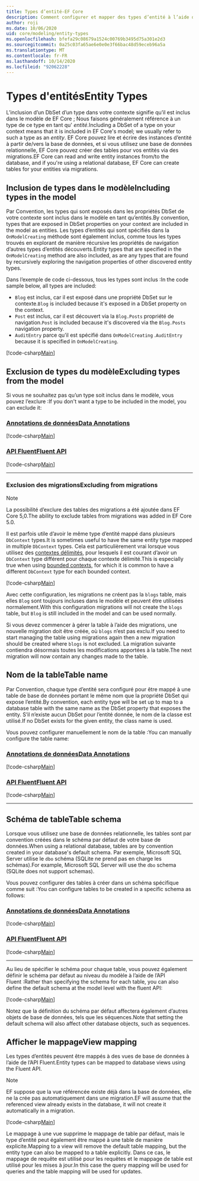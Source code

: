 ```yaml
---
title: Types d’entité-EF Core
description: Comment configurer et mapper des types d’entité à l’aide de Entity Framework Core
author: roji
ms.date: 10/06/2020
uid: core/modeling/entity-types
ms.openlocfilehash: bfefa29c08679a1524c00769b3495d75a301e2d3
ms.sourcegitcommit: 0a25c03fa65ae6e0e0e3f66bac48d59eceb96a5a
ms.translationtype: MT
ms.contentlocale: fr-FR
ms.lasthandoff: 10/14/2020
ms.locfileid: "92062228"
---
```

# <a name="entity-types"></a><span data-ttu-id="1eac3-103">Types d'entités</span><span class="sxs-lookup"><span data-stu-id="1eac3-103">Entity Types</span></span>

<span data-ttu-id="1eac3-104">L’inclusion d’un DbSet d’un type dans votre contexte signifie qu’il est inclus dans le modèle de EF Core ; Nous faisons généralement référence à un type de ce type en tant qu' *entité*.</span><span class="sxs-lookup"><span data-stu-id="1eac3-104">Including a DbSet of a type on your context means that it is included in EF Core's model; we usually refer to such a type as an *entity*.</span></span> <span data-ttu-id="1eac3-105">EF Core pouvez lire et écrire des instances d’entité à partir de/vers la base de données, et si vous utilisez une base de données relationnelle, EF Core pouvez créer des tables pour vos entités via des migrations.</span><span class="sxs-lookup"><span data-stu-id="1eac3-105">EF Core can read and write entity instances from/to the database, and if you're using a relational database, EF Core can create tables for your entities via migrations.</span></span>

## <a name="including-types-in-the-model"></a><span data-ttu-id="1eac3-106">Inclusion de types dans le modèle</span><span class="sxs-lookup"><span data-stu-id="1eac3-106">Including types in the model</span></span>

<span data-ttu-id="1eac3-107">Par Convention, les types qui sont exposés dans les propriétés DbSet de votre contexte sont inclus dans le modèle en tant qu’entités.</span><span class="sxs-lookup"><span data-stu-id="1eac3-107">By convention, types that are exposed in DbSet properties on your context are included in the model as entities.</span></span> <span data-ttu-id="1eac3-108">Les types d’entités qui sont spécifiés dans la `OnModelCreating` méthode sont également inclus, comme tous les types trouvés en explorant de manière récursive les propriétés de navigation d’autres types d’entités découverts.</span><span class="sxs-lookup"><span data-stu-id="1eac3-108">Entity types that are specified in the `OnModelCreating` method are also included, as are any types that are found by recursively exploring the navigation properties of other discovered entity types.</span></span>

<span data-ttu-id="1eac3-109">Dans l’exemple de code ci-dessous, tous les types sont inclus :</span><span class="sxs-lookup"><span data-stu-id="1eac3-109">In the code sample below, all types are included:</span></span>

* <span data-ttu-id="1eac3-110">`Blog` est inclus, car il est exposé dans une propriété DbSet sur le contexte.</span><span class="sxs-lookup"><span data-stu-id="1eac3-110">`Blog` is included because it's exposed in a DbSet property on the context.</span></span>
* <span data-ttu-id="1eac3-111">`Post` est inclus, car il est découvert via la `Blog.Posts` propriété de navigation.</span><span class="sxs-lookup"><span data-stu-id="1eac3-111">`Post` is included because it's discovered via the `Blog.Posts` navigation property.</span></span>
* <span data-ttu-id="1eac3-112">`AuditEntry` parce qu’il est spécifié dans `OnModelCreating` .</span><span class="sxs-lookup"><span data-stu-id="1eac3-112">`AuditEntry` because it is specified in `OnModelCreating`.</span></span>

[!code-csharp[Main](../../../samples/core/Modeling/Conventions/EntityTypes.cs?name=EntityTypes&highlight=3,7,16)]

## <a name="excluding-types-from-the-model"></a><span data-ttu-id="1eac3-113">Exclusion de types du modèle</span><span class="sxs-lookup"><span data-stu-id="1eac3-113">Excluding types from the model</span></span>

<span data-ttu-id="1eac3-114">Si vous ne souhaitez pas qu’un type soit inclus dans le modèle, vous pouvez l’exclure :</span><span class="sxs-lookup"><span data-stu-id="1eac3-114">If you don't want a type to be included in the model, you can exclude it:</span></span>

### <a name="data-annotations"></a>[<span data-ttu-id="1eac3-115">Annotations de données</span><span class="sxs-lookup"><span data-stu-id="1eac3-115">Data Annotations</span></span>](#tab/data-annotations)

[!code-csharp[Main](../../../samples/core/Modeling/DataAnnotations/IgnoreType.cs?name=IgnoreType&highlight=1)]

### <a name="fluent-api"></a>[<span data-ttu-id="1eac3-116">API Fluent</span><span class="sxs-lookup"><span data-stu-id="1eac3-116">Fluent API</span></span>](#tab/fluent-api)

[!code-csharp[Main](../../../samples/core/Modeling/FluentAPI/IgnoreType.cs?name=IgnoreType&highlight=3)]

***

### <a name="excluding-from-migrations"></a><span data-ttu-id="1eac3-117">Exclusion des migrations</span><span class="sxs-lookup"><span data-stu-id="1eac3-117">Excluding from migrations</span></span>

> [!NOTE]
> <span data-ttu-id="1eac3-118">La possibilité d’exclure des tables des migrations a été ajoutée dans EF Core 5,0.</span><span class="sxs-lookup"><span data-stu-id="1eac3-118">The ability to exclude tables from migrations was added in EF Core 5.0.</span></span>

<span data-ttu-id="1eac3-119">Il est parfois utile d’avoir le même type d’entité mappé dans plusieurs `DbContext` types.</span><span class="sxs-lookup"><span data-stu-id="1eac3-119">It is sometimes useful to have the same entity type mapped in multiple `DbContext` types.</span></span> <span data-ttu-id="1eac3-120">Cela est particulièrement vrai lorsque vous utilisez des [contextes délimités](https://www.martinfowler.com/bliki/BoundedContext.html), pour lesquels il est courant d’avoir un `DbContext` type différent pour chaque contexte délimité.</span><span class="sxs-lookup"><span data-stu-id="1eac3-120">This is especially true when using [bounded contexts](https://www.martinfowler.com/bliki/BoundedContext.html), for which it is common to have a different `DbContext` type for each bounded context.</span></span>

[!code-csharp[Main](../../../samples/core/Modeling/FluentAPI/TableExcludeFromMigrations.cs?name=TableExcludeFromMigrations&highlight=4)]

<span data-ttu-id="1eac3-121">Avec cette configuration, les migrations ne créent pas la `blogs` table, mais elles `Blog` sont toujours incluses dans le modèle et peuvent être utilisées normalement.</span><span class="sxs-lookup"><span data-stu-id="1eac3-121">With this configuration migrations will not create the `blogs` table, but `Blog` is still included in the model and can be used normally.</span></span>

<span data-ttu-id="1eac3-122">Si vous devez commencer à gérer la table à l’aide des migrations, une nouvelle migration doit être créée, où `blogs` n’est pas exclu.</span><span class="sxs-lookup"><span data-stu-id="1eac3-122">If you need to start managing the table using migrations again then a new migration should be created where `blogs` is not excluded.</span></span> <span data-ttu-id="1eac3-123">La migration suivante contiendra désormais toutes les modifications apportées à la table.</span><span class="sxs-lookup"><span data-stu-id="1eac3-123">The next migration will now contain any changes made to the table.</span></span>

## <a name="table-name"></a><span data-ttu-id="1eac3-124">Nom de la table</span><span class="sxs-lookup"><span data-stu-id="1eac3-124">Table name</span></span>

<span data-ttu-id="1eac3-125">Par Convention, chaque type d’entité sera configuré pour être mappé à une table de base de données portant le même nom que la propriété DbSet qui expose l’entité.</span><span class="sxs-lookup"><span data-stu-id="1eac3-125">By convention, each entity type will be set up to map to a database table with the same name as the DbSet property that exposes the entity.</span></span> <span data-ttu-id="1eac3-126">S’il n’existe aucun DbSet pour l’entité donnée, le nom de la classe est utilisé.</span><span class="sxs-lookup"><span data-stu-id="1eac3-126">If no DbSet exists for the given entity, the class name is used.</span></span>

<span data-ttu-id="1eac3-127">Vous pouvez configurer manuellement le nom de la table :</span><span class="sxs-lookup"><span data-stu-id="1eac3-127">You can manually configure the table name:</span></span>

### <a name="data-annotations"></a>[<span data-ttu-id="1eac3-128">Annotations de données</span><span class="sxs-lookup"><span data-stu-id="1eac3-128">Data Annotations</span></span>](#tab/data-annotations)

[!code-csharp[Main](../../../samples/core/Modeling/DataAnnotations/TableName.cs?Name=TableName&highlight=1)]

### <a name="fluent-api"></a>[<span data-ttu-id="1eac3-129">API Fluent</span><span class="sxs-lookup"><span data-stu-id="1eac3-129">Fluent API</span></span>](#tab/fluent-api)

[!code-csharp[Main](../../../samples/core/Modeling/FluentAPI/TableName.cs?Name=TableName&highlight=3-4)]

***

## <a name="table-schema"></a><span data-ttu-id="1eac3-130">Schéma de table</span><span class="sxs-lookup"><span data-stu-id="1eac3-130">Table schema</span></span>

<span data-ttu-id="1eac3-131">Lorsque vous utilisez une base de données relationnelle, les tables sont par convention créées dans le schéma par défaut de votre base de données.</span><span class="sxs-lookup"><span data-stu-id="1eac3-131">When using a relational database, tables are by convention created in your database's default schema.</span></span> <span data-ttu-id="1eac3-132">Par exemple, Microsoft SQL Server utilise le `dbo` schéma (SQLite ne prend pas en charge les schémas).</span><span class="sxs-lookup"><span data-stu-id="1eac3-132">For example, Microsoft SQL Server will use the `dbo` schema (SQLite does not support schemas).</span></span>

<span data-ttu-id="1eac3-133">Vous pouvez configurer des tables à créer dans un schéma spécifique comme suit :</span><span class="sxs-lookup"><span data-stu-id="1eac3-133">You can configure tables to be created in a specific schema as follows:</span></span>

### <a name="data-annotations"></a>[<span data-ttu-id="1eac3-134">Annotations de données</span><span class="sxs-lookup"><span data-stu-id="1eac3-134">Data Annotations</span></span>](#tab/data-annotations)

[!code-csharp[Main](../../../samples/core/Modeling/DataAnnotations/TableNameAndSchema.cs?name=TableNameAndSchema&highlight=1)]

### <a name="fluent-api"></a>[<span data-ttu-id="1eac3-135">API Fluent</span><span class="sxs-lookup"><span data-stu-id="1eac3-135">Fluent API</span></span>](#tab/fluent-api)

[!code-csharp[Main](../../../samples/core/Modeling/FluentAPI/TableNameAndSchema.cs?name=TableNameAndSchema&highlight=3-4)]

***

<span data-ttu-id="1eac3-136">Au lieu de spécifier le schéma pour chaque table, vous pouvez également définir le schéma par défaut au niveau du modèle à l’aide de l’API Fluent :</span><span class="sxs-lookup"><span data-stu-id="1eac3-136">Rather than specifying the schema for each table, you can also define the default schema at the model level with the fluent API:</span></span>

[!code-csharp[Main](../../../samples/core/Modeling/FluentAPI/DefaultSchema.cs?name=DefaultSchema&highlight=3)]

<span data-ttu-id="1eac3-137">Notez que la définition du schéma par défaut affectera également d’autres objets de base de données, tels que les séquences.</span><span class="sxs-lookup"><span data-stu-id="1eac3-137">Note that setting the default schema will also affect other database objects, such as sequences.</span></span>

## <a name="view-mapping"></a><span data-ttu-id="1eac3-138">Afficher le mappage</span><span class="sxs-lookup"><span data-stu-id="1eac3-138">View mapping</span></span>

<span data-ttu-id="1eac3-139">Les types d’entités peuvent être mappés à des vues de base de données à l’aide de l’API Fluent.</span><span class="sxs-lookup"><span data-stu-id="1eac3-139">Entity types can be mapped to database views using the Fluent API.</span></span>

> [!Note]
> <span data-ttu-id="1eac3-140">EF suppose que la vue référencée existe déjà dans la base de données, elle ne la crée pas automatiquement dans une migration.</span><span class="sxs-lookup"><span data-stu-id="1eac3-140">EF will assume that the referenced view already exists in the database, it will not create it automatically in a migration.</span></span>

[!code-csharp[Main](../../../samples/core/Modeling/FluentAPI/ViewNameAndSchema.cs?name=ViewNameAndSchema&highlight=1)]

 <span data-ttu-id="1eac3-141">Le mappage à une vue supprime le mappage de table par défaut, mais le type d’entité peut également être mappé à une table de manière explicite.</span><span class="sxs-lookup"><span data-stu-id="1eac3-141">Mapping to a view will remove the default table mapping, but the entity type can also be mapped to a table explicitly.</span></span> <span data-ttu-id="1eac3-142">Dans ce cas, le mappage de requête est utilisé pour les requêtes et le mappage de table est utilisé pour les mises à jour.</span><span class="sxs-lookup"><span data-stu-id="1eac3-142">In this case the query mapping will be used for queries and the table mapping will be used for updates.</span></span>
